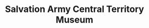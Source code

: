 ---
layout: repo
title: "Salvation Army Central Territory Museum"
id: 15910
permalink: repos/15910/
---